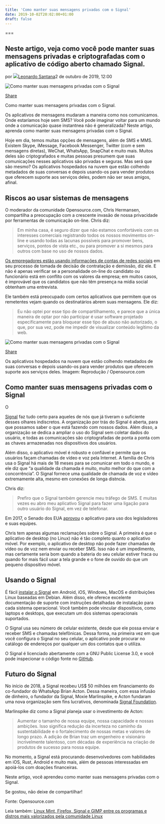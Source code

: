 ```yaml
---
title: 'Como manter suas mensagens privadas com o Signal'
date: 2019-10-02T20:02:00+01:00
draft: false
---
```


  

===

Neste artigo, veja como você pode manter suas mensagens privadas e criptografadas com o aplicativo de código aberto chamado Signal.
-----------------------------------------------------------------------------------------------------------------------------------

por [![](https://secure.gravatar.com/avatar/355baff245d0eb9e356aef1ddc5484b4?s=40&d=mm&r=g)Leonardo Santana](https://sempreupdate.com.br/author/leonardo/ "Postador por Leonardo Santana")2 de outubro de 2019, 12:00

![Como manter suas mensagens privadas com o Signal](https://i1.wp.com/sempreupdate.com.br/wp-content/uploads/2019/10/46546546.png?fit=758%2C758&ssl=1)

[Share](https://sempreupdate.com.br/como-manter-suas-mensagens-privadas-com-o-signal/#)

Como manter suas mensagens privadas com o Signal.

Os aplicativos de mensagens mudaram a maneira como nos comunicamos. Onde estaríamos hoje sem SMS? Você pode imaginar voltar para um mundo onde a comunicação quase instantnea não é generalizada? Neste artigo, aprenda como manter suas mensagens privadas com o Signal.

Hoje em dia, temos muitas opções de mensagens, além de SMS e MMS. Existem Skype, iMessage, Facebook Messenger, Twitter (com e sem mensagens diretas), WeChat, WhatsApp, SnapChat e muito mais. Muitos deles são criptografados e muitas pessoas presumem que suas comunicações nesses aplicativos são privadas e seguras. Mas será que são mesmo? Os aplicativos hospedados na nuvem que estão colhendo metadados de suas conversas e depois usando-os para vender produtos que oferecem suporte aos serviços deles, podem não ser seus amigos, afinal.

  

Riscos ao usar sistemas de mensagens
------------------------------------

O moderador da comunidade Opensource.com, Chris Hermansen, compartilha a preocupação com a crescente invasão de nossa privacidade por ferramentas de comunicação on-line. Chris diz:

> Em minha casa, é seguro dizer que não estamos confortáveis com os interesses comerciais registrando todos os nossos movimentos on-line e usando todas as lacunas possíveis para promover bens, serviços, pontos de vista etc., ou para promover a si mesmos para outros com base no uso de nossos dados.

[Os empregadores estão usando informações de contas de redes sociais](https://www.businessnewsdaily.com/2377-social-media-hiring.html) em seu processo de tomada de decisão de contratação e demissão, diz ele. E não é apenas verificar se a personalidade on-line do candidato ou funcionário está em conflito com os valores da empresa; em muitos casos, é improvável que os candidatos que não têm presença na mídia social obtenham uma entrevista.

Ele também está preocupado com certos aplicativos que permitem que os remetentes vejam quando os destinatários abrem suas mensagens. Ele diz:

> Eu não optei por esse tipo de compartilhamento, e parece que a única maneira de optar por não participar é usar software projetado especificamente para bloquear esse tipo de abuso não autorizado, o que, por sua vez, pode me impedir de visualizar conteúdo legítimo da web.

![Como manter suas mensagens privadas com o Signal](https://i0.wp.com/sempreupdate.com.br/wp-content/uploads/2019/10/4564645.png?resize=520%2C292&ssl=1 "Como manter suas mensagens privadas com o Signal")

[Share](https://sempreupdate.com.br/como-manter-suas-mensagens-privadas-com-o-signal/#)

Os aplicativos hospedados na nuvem que estão colhendo metadados de suas conversas e depois usando-os para vender produtos que oferecem suporte aos serviços deles. Imagem: Reprodução / Opensource.com

Como manter suas mensagens privadas com o Signal
------------------------------------------------

O

[Signal](https://signal.org/) faz tudo certo para aqueles de nós que já tiveram o suficiente desses olhares indiscretos. A organização por trás do Signal é aberta, para que possamos saber o que está fazendo com nossos dados. Além disso, a organização se dedica a ampliar o uso do Signal sem coletar dados do usuário, e todas as comunicações são criptografadas de ponta a ponta com as chaves armazenadas nos dispositivos dos usuários.  

Além disso, o aplicativo móvel é robusto e confiável e permite que os usuários façam chamadas de vídeo e voz pela Internet. A família de Chris usa o Signal há mais de 18 meses para se comunicar em todo o mundo, e ele diz que “a qualidade da chamada é muito, muito melhor do que com a concorrência”. O Signal fornece uma qualidade de chamada de voz e vídeo extremamente alta, mesmo em conexões de longa distncia.

Chris diz:

> Prefiro que o Signal também gerencie meu tráfego de SMS. E muitas vezes eu abro meu aplicativo Signal para fazer uma ligação para outro usuário do Signal, em vez de telefonar.

Em 2017, o Senado dos EUA [aprovou](https://thehill.com/policy/cybersecurity/333802-sen-staff-can-use-signal-for-encrypted-chat) o aplicativo para uso dos legisladores e suas equipes.

Chris tem apenas algumas reclamações sobre o Signal. A primeira é que o aplicativo de desktop (no Linux) não é tão completo quanto o aplicativo móvel. Por exemplo, o aplicativo de desktop não pode fazer chamadas de vídeo ou de voz nem enviar ou receber SMS. Isso não é um impedimento, mas certamente seria bom quando a bateria do seu celular estiver fraca ou quando for mais fácil usar a tela grande e o fone de ouvido do que um pequeno dispositivo móvel.

Usando o Signal
---------------

É fácil [instalar o Signal](https://signal.org/download/) em Android, iOS, Windows, MacOS e distribuições Linux baseadas em Debian. Além disso, ele oferece excelente documentação de suporte com instruções detalhadas de instalação para cada sistema operacional. Você também pode vincular dispositivos, como laptops e desktops, que executam um dos sistemas operacionais suportados.

O Signal usa seu número de celular existente, desde que ele possa enviar e receber SMS e chamadas telefônicas. Dessa forma, na primeira vez em que você configura o Signal no seu celular, o aplicativo pode procurar no catálogo de endereços por qualquer um dos contatos que o utiliza.

O Signal é licenciado abertamente com a GNU Public License 3.0, e você pode inspecionar o código fonte no [GitHub](https://github.com/signalapp).

Futuro do Signal
----------------

No início de 2018, a Signal recebeu US$ 50 milhões em financiamento do co-fundador do WhatsApp Brian Acton. Dessa maneira, com essa infusão de dinheiro, o fundador da Signal, Moxie Marlinspike, e Acton fundaram uma nova organização sem fins lucrativos, denominada [Signal Foundation](https://signal.org/blog/signal-foundation/).

Marlinspike diz como a Signal planeja usar o investimento de Acton:

> Aumentar o tamanho de nossa equipe, nossa capacidade e nossas ambições. Isso significa redução da incerteza no caminho da sustentabilidade e o fortalecimento de nossas metas e valores de longo prazo. A adição de Brian traz um engenheiro e visionário incrivelmente talentoso, com décadas de experiência na criação de produtos de sucesso para nossa equipe.

No momento, a Signal está procurando desenvolvedores com habilidades em iOS, Rust, Android e muito mais, além de pessoas interessadas em apoiá-los com doações financeiras.

Neste artigo, você aprendeu como manter suas mensagens privadas com o Signal.

Se gostou, não deixe de compartilhar!

Fonte: Opensource.com

Leia também: [Linux Mint, Firefox, Signal e GIMP entre os programas e distros mais valorizados pela comunidade Linux](https://sempreupdate.com.br/linux-mint-firefox-signal-e-gimp-entre-os-programas-e-distros-mais-valorizados-pela-comunidade-linux/)